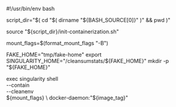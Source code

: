 #!/usr/bin/env bash

script_dir="$( cd "$( dirname "${BASH_SOURCE[0]}" )" && pwd )"

source "${script_dir}/init-containerization.sh"

mount_flags=$(format_mount_flags "-B")

FAKE_HOME="tmp/fake-home"
export SINGULARITY_HOME="/cleansumstats/${FAKE_HOME}"
mkdir -p "${FAKE_HOME}"

exec singularity shell \
     --contain \
     --cleanenv \
     ${mount_flags} \
     docker-daemon:"${image_tag}"
